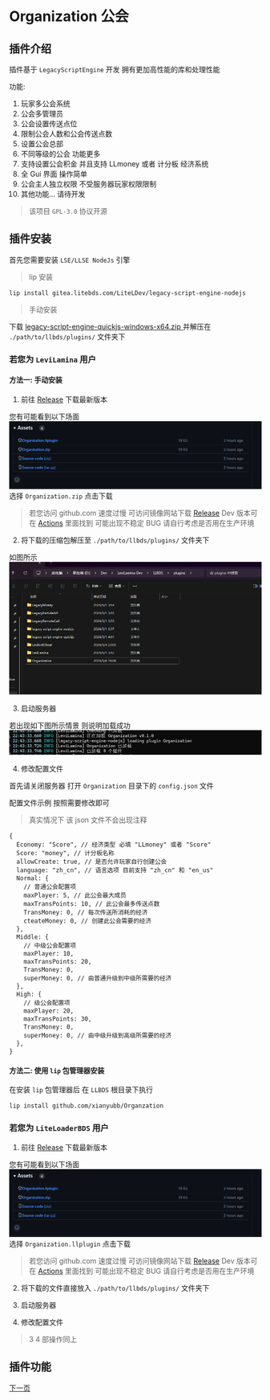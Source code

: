 # Organization 公会

## 插件介绍

插件基于 `LegacyScriptEngine` 开发 拥有更加高性能的库和处理性能

功能:

1. 玩家多公会系统
2. 公会多管理员
3. 公会设置传送点位
4. 限制公会人数和公会传送点数
5. 设置公会总部
6. 不同等级的公会 功能更多
7. 支持设置公会积金 并且支持 LLmoney 或者 计分板 经济系统
8. 全 Gui 界面 操作简单
9. 公会主人独立权限 不受服务器玩家权限限制
10. 其他功能... 请待开发

> 该项目 `GPL-3.0` 协议开源

## 插件安装

首先您需要安装 `LSE/LLSE NodeJs` 引擎

> lip 安装

```bash
lip install gitea.litebds.com/LiteLDev/legacy-script-engine-nodejs
```

> 手动安装

下载 [legacy-script-engine-quickjs-windows-x64.zip
](https://github.com/LiteLDev/LegacyScriptEngine/releases) 并解压在 `./path/to/llbds/plugins/` 文件夹下

### 若您为 `LeviLamina` 用户

#### 方法一: 手动安装

1. 前往 [Release](https://github.com/xianyubb/Organization/releases/) 下载最新版本

您有可能看到以下场面
![Release](../images/releases.png)
选择 `Organization.zip` 点击下载

> 若您访问 github.com 速度过慢 可访问镜像网站下载 [Release](https://github.bibk.top/xianyubb/Organization/releases/)
> Dev 版本可在 [Actions](https://github.com/xianyubb/Organization/actions) 里面找到 可能出现不稳定 BUG 请自行考虑是否用在生产环境

2. 将下载的压缩包解压至 `./path/to/llbds/plugins/` 文件夹下

如图所示
![Path](../images/path.png)

3. 启动服务器

若出现如下图所示情景 则说明加载成功
![install](../images/install.png)

4. 修改配置文件

首先请关闭服务器 打开 `Organization` 目录下的 `config.json` 文件

配置文件示例 按照需要修改即可

> 真实情况下 该 json 文件不会出现注释

```json5
{
  Economy: "Score", // 经济类型 必填 "LLmoney" 或者 "Score"
  Score: "money", // 计分板名称
  allowCreate: true, // 是否允许玩家自行创建公会
  language: "zh_cn", // 语言选项 目前支持 "zh_cn" 和 "en_us"
  Normal: {
    // 普通公会配置项
    maxPlayer: 5, // 此公会最大成员
    maxTransPoints: 10, // 此公会最多传送点数
    TransMoney: 0, // 每次传送所消耗的经济
    cteateMoney: 0, // 创建此公会需要的经济
  },
  Middle: {
    // 中级公会配置项
    maxPlayer: 10,
    maxTransPoints: 20,
    TransMoney: 0,
    superMoney: 0, // 由普通升级到中级所需要的经济
  },
  High: {
    // 级公会配置项
    maxPlayer: 20,
    maxTransPoints: 30,
    TransMoney: 0,
    superMoney: 0, // 由中级升级到高级所需要的经济
  },
}
```

#### 方法二: 使用 `lip` 包管理器安装

在安装 `lip` 包管理器后 在 `LLBDS` 根目录下执行

```bash
lip install github.com/xianyubb/Organzation
```

### 若您为 `LiteLoaderBDS` 用户

1. 前往 [Release](https://github.com/xianyubb/Organization/releases/) 下载最新版本

您有可能看到以下场面
![Release](../images/releases.png)
选择 `Organization.llplugin` 点击下载

> 若您访问 github.com 速度过慢 可访问镜像网站下载 [Release](https://github.bibk.top/xianyubb/Organization/releases/)
> Dev 版本可在 [Actions](https://github.com/xianyubb/Organization/actions) 里面找到 可能出现不稳定 BUG 请自行考虑是否用在生产环境

2. 将下载的文件直接放入 `./path/to/llbds/plugins/` 文件夹下

3. 启动服务器

4. 修改配置文件

> 3 4 部操作同上

## 插件功能

[下一页](./zh_cn/function.md#插件功能)